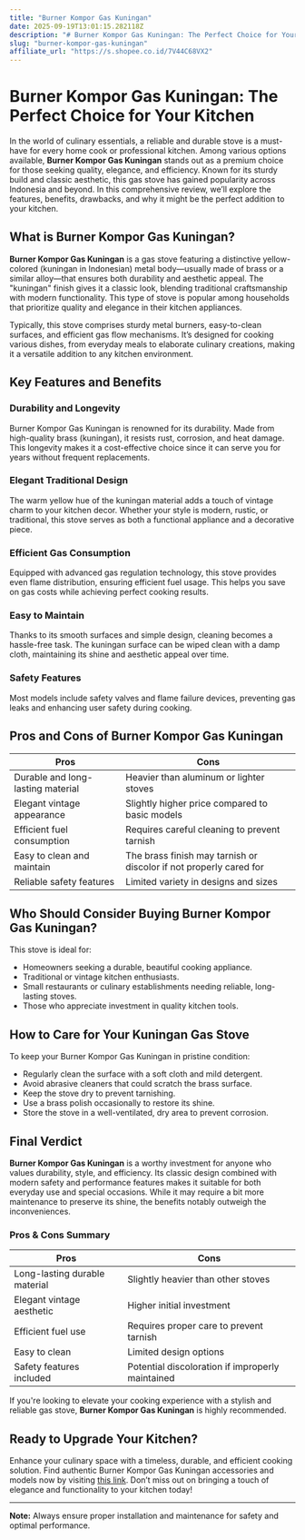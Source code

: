 ```yaml
---
title: "Burner Kompor Gas Kuningan"
date: 2025-09-19T13:01:15.282118Z
description: "# Burner Kompor Gas Kuningan: The Perfect Choice for Your Kitchen..."
slug: "burner-kompor-gas-kuningan"
affiliate_url: "https://s.shopee.co.id/7V44C68VX2"
---
```

# Burner Kompor Gas Kuningan: The Perfect Choice for Your Kitchen

In the world of culinary essentials, a reliable and durable stove is a must-have for every home cook or professional kitchen. Among various options available, **Burner Kompor Gas Kuningan** stands out as a premium choice for those seeking quality, elegance, and efficiency. Known for its sturdy build and classic aesthetic, this gas stove has gained popularity across Indonesia and beyond. In this comprehensive review, we’ll explore the features, benefits, drawbacks, and why it might be the perfect addition to your kitchen.

## What is Burner Kompor Gas Kuningan?

**Burner Kompor Gas Kuningan** is a gas stove featuring a distinctive yellow-colored (kuningan in Indonesian) metal body—usually made of brass or a similar alloy—that ensures both durability and aesthetic appeal. The "kuningan" finish gives it a classic look, blending traditional craftsmanship with modern functionality. This type of stove is popular among households that prioritize quality and elegance in their kitchen appliances.

Typically, this stove comprises sturdy metal burners, easy-to-clean surfaces, and efficient gas flow mechanisms. It’s designed for cooking various dishes, from everyday meals to elaborate culinary creations, making it a versatile addition to any kitchen environment.

## Key Features and Benefits

### Durability and Longevity
Burner Kompor Gas Kuningan is renowned for its durability. Made from high-quality brass (kuningan), it resists rust, corrosion, and heat damage. This longevity makes it a cost-effective choice since it can serve you for years without frequent replacements.

### Elegant Traditional Design
The warm yellow hue of the kuningan material adds a touch of vintage charm to your kitchen decor. Whether your style is modern, rustic, or traditional, this stove serves as both a functional appliance and a decorative piece.

### Efficient Gas Consumption
Equipped with advanced gas regulation technology, this stove provides even flame distribution, ensuring efficient fuel usage. This helps you save on gas costs while achieving perfect cooking results.

### Easy to Maintain
Thanks to its smooth surfaces and simple design, cleaning becomes a hassle-free task. The kuningan surface can be wiped clean with a damp cloth, maintaining its shine and aesthetic appeal over time.

### Safety Features
Most models include safety valves and flame failure devices, preventing gas leaks and enhancing user safety during cooking.

## Pros and Cons of Burner Kompor Gas Kuningan

| Pros                                   | Cons                                          |
|----------------------------------------|-----------------------------------------------|
| Durable and long-lasting material   | Heavier than aluminum or lighter stoves     |
| Elegant vintage appearance           | Slightly higher price compared to basic models |
| Efficient fuel consumption            | Requires careful cleaning to prevent tarnish |
| Easy to clean and maintain            | The brass finish may tarnish or discolor if not properly cared for |
| Reliable safety features             | Limited variety in designs and sizes       |

## Who Should Consider Buying Burner Kompor Gas Kuningan?

This stove is ideal for:
- Homeowners seeking a durable, beautiful cooking appliance.
- Traditional or vintage kitchen enthusiasts.
- Small restaurants or culinary establishments needing reliable, long-lasting stoves.
- Those who appreciate investment in quality kitchen tools.

## How to Care for Your Kuningan Gas Stove

To keep your Burner Kompor Gas Kuningan in pristine condition:
- Regularly clean the surface with a soft cloth and mild detergent.
- Avoid abrasive cleaners that could scratch the brass surface.
- Keep the stove dry to prevent tarnishing.
- Use a brass polish occasionally to restore its shine.
- Store the stove in a well-ventilated, dry area to prevent corrosion.

## Final Verdict

**Burner Kompor Gas Kuningan** is a worthy investment for anyone who values durability, style, and efficiency. Its classic design combined with modern safety and performance features makes it suitable for both everyday use and special occasions. While it may require a bit more maintenance to preserve its shine, the benefits notably outweigh the inconveniences.

### Pros & Cons Summary

| **Pros**                     | **Cons**                                 |
|------------------------------|------------------------------------------|
| Long-lasting durable material | Slightly heavier than other stoves   |
| Elegant vintage aesthetic   | Higher initial investment             |
| Efficient fuel use          | Requires proper care to prevent tarnish |
| Easy to clean               | Limited design options                |
| Safety features included    | Potential discoloration if improperly maintained |

If you're looking to elevate your cooking experience with a stylish and reliable gas stove, **Burner Kompor Gas Kuningan** is highly recommended.

## Ready to Upgrade Your Kitchen?

Enhance your culinary space with a timeless, durable, and efficient cooking solution. Find authentic Burner Kompor Gas Kuningan accessories and models now by visiting [this link](https://s.shopee.co.id/7V44C68VX2). Don’t miss out on bringing a touch of elegance and functionality to your kitchen today!

---

**Note:** Always ensure proper installation and maintenance for safety and optimal performance.